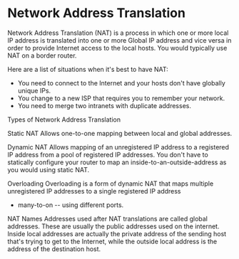 # Network Address Translation
Network Address Translation (NAT) is a process in which one or more local IP address is 
translated into one or more Global IP address and vice versa in order to provide Internet 
access to the local hosts. You would typically use NAT on a border router.

Here are a list of situations when it's best to have NAT:
- You need to connect to the Internet and your hosts don't have globally unique IPs.
- You change to a new ISP that requires you to remember your network.
- You need to merge two intranets with duplicate addresses.

Types of Network Address Translation

Static NAT
Allows one-to-one mapping between local and global addresses. 

Dynamic NAT
Allows mapping of an unregistered IP address to a registered IP address from a pool of registered IP addresses.
You don't have to statically configure your router to map an inside-to-an-outside-address as you would using static
NAT.

Overloading
Overloading is a form of dynamic NAT that maps multiple unregistered IP addresses to a single registered IP address
- many-to-on -- using different ports.

NAT Names
Addresses used after NAT translations are called global addresses. These are usually the public addresses used on the internet.
Inside local addresses are actually the private address of the sending host that's trying to get to the Internet, while the
outside local address is the address of the destination host.
